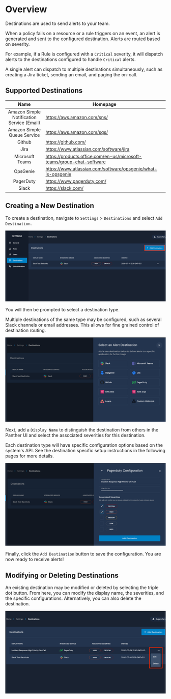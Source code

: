 # Overview

Destinations are used to send alerts to your team.

When a policy fails on a resource or a rule triggers on an event, an alert is generated and sent to the configured destination. Alerts are routed based on severity.

For example, if a Rule is configured with a `Critical` severity, it will dispatch alerts to the  destinations configured to handle `Critical` alerts.

A single alert can dispatch to multiple destinations simultaneously, such as creating a Jira ticket, sending an email, and paging the on-call.

## Supported Destinations

|         Name         | Homepage                                                                               |
| :----------------------: | ----------------------------------------------------------------------------------------- |
|  Amazon Simple Notification Service (Email)   | https://aws.amazon.com/sns/   |
|       Amazon Simple Queue Service       | https://aws.amazon.com/sqs/         |
|      Github      | https://github.com/                    |
| Jira | https://www.atlassian.com/software/jira |
| Microsoft Teams | https://products.office.com/en-us/microsoft-teams/group-chat-software |
| OpsGenie | https://www.atlassian.com/software/opsgenie/what-is-opsgenie |
| PagerDuty | https://www.pagerduty.com/ |
| Slack | https://slack.com/ |


## Creating a New Destination

To create a destination, navigate to `Settings` > `Destinations` and select `Add Destination`.

![](../.gitbook/assets/destinations/readme-add-destination.png)

You will then be prompted to select a destination type.

Multiple destinations of the same type may be configured, such as several Slack channels or email addresses. This allows for fine grained control of destination routing.

![](../.gitbook/assets/destinations/readme-destination-types.png)

Next, add a `Display Name` to distinguish the destination from others in the Panther UI and select the associated severities for this destination.

Each destination type will have specific configuration options based on the system's API. See the destination specific setup instructions in the following pages for more details.

![](../.gitbook/assets/destinations/readme-settings-example.png)

Finally, click the `Add Destination` button to save the configuration. You are now ready to receive alerts!

## Modifying or Deleting Destinations

An existing destination may be modified or deleted by selecting the triple dot button. From here, you can modify the display name, the severities, and the specific configurations. Alternatively, you can also delete the destination.

![](../.gitbook/assets/destinations/readme-modification.png)
